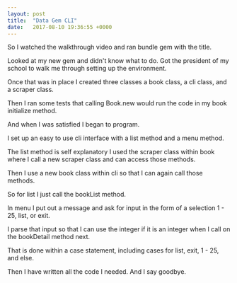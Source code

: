 ```yaml
---
layout: post
title:  "Data Gem CLI"
date:   2017-08-10 19:36:55 +0000
---
```



So I watched the walkthrough video and ran bundle gem with the title.  

Looked at my new gem and didn't know what to do.  Got the president of my school to walk me through setting up the environment.

Once that was in place I created three classes a book class, a cli class, and a scraper class.  

Then I ran some tests that calling Book.new would run the code in my book initialize method.  

And when I was satisfied I began to program.  

I set up an easy to use cli interface with a list method and a menu method.  

The list method is self explanatory I used the scraper class within book where I call a new scraper class and can access those methods. 

Then I use a new book class within cli so that I can again call those methods.  

So for list I just call the bookList method. 

In menu I put out a message and ask for input in the form of a selection 1 - 25, list, or exit. 

I parse that input so that I can use the integer if it is an integer when I call on the bookDetail method next. 

That is done within a case statement, including cases for list, exit, 1 - 25, and else.

Then I have written all the code I needed.  And I say goodbye.  



